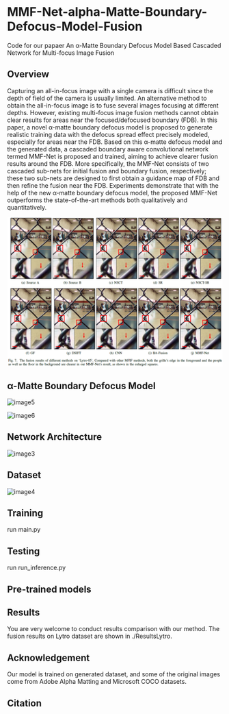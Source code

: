 # MMF-Net-alpha-Matte-Boundary-Defocus-Model-Fusion
Code for our papaer An α-Matte Boundary Defocus Model Based Cascaded Network for Multi-focus Image Fusion

Overview
----
Capturing an all-in-focus image with a single camera is difficult since the depth of field of the camera is usually limited. An alternative method to obtain the all-in-focus image is to fuse several images focusing at different depths. However, existing multi-focus image fusion methods cannot obtain clear results for areas near the focused/defocused boundary (FDB). In this paper, a novel α-matte boundary defocus model is proposed to generate realistic training data with the defocus spread effect precisely modeled, especially for areas near the FDB. Based on this α-matte defocus model and the generated data, a cascaded boundary aware convolutional network termed MMF-Net is proposed and trained, aiming to achieve clearer fusion results around the FDB. More specifically, the MMF-Net consists of two cascaded sub-nets for initial fusion and boundary fusion, respectively; these two sub-nets are designed to first obtain a guidance map of FDB and then refine the fusion near the FDB. Experiments demonstrate that with the help of the new α-matte boundary defocus model, the proposed MMF-Net outperforms the state-of-the-art methods both qualitatively and quantitatively.

![image1](./Illustration/1.png)

α-Matte Boundary Defocus Model
----

![image5](https://github.com/xytmhy/MMF-Net-alpha-Matte-Boundary-Defocus-Model-Fusion/tree/master/Illustration/5.png)

![image6](https://github.com/xytmhy/MMF-Net-alpha-Matte-Boundary-Defocus-Model-Fusion/tree/master/Illustration/6.png)

Network Architecture
----

![image3](https://github.com/xytmhy/MMF-Net-alpha-Matte-Boundary-Defocus-Model-Fusion/tree/master/Illustration/3.png)

Dataset
----

![image4](https://github.com/xytmhy/MMF-Net-alpha-Matte-Boundary-Defocus-Model-Fusion/tree/master/Illustration/4.png)

Training
----
run main.py


Testing
----
run run_inference.py

Pre-trained models
----


Results
----
You are very welcome to conduct results comparison with our method. The fusion results on Lytro dataset are shown in ./ResultsLytro.

Acknowledgement
----
Our model is trained on generated dataset, and some of the original images come from Adobe Alpha Matting and Microsoft COCO datasets.

Citation
----
